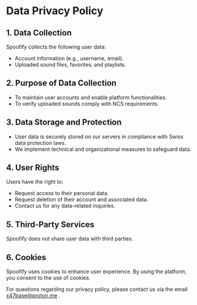 # Data Privacy Policy

## 1. Data Collection
Spoofify collects the following user data:
- Account information (e.g., username, email).
- Uploaded sound files, favorites, and playlists.

## 2. Purpose of Data Collection
- To maintain user accounts and enable platform functionalities.
- To verify uploaded sounds comply with NCS requirements.

## 3. Data Storage and Protection
- User data is securely stored on our servers in compliance with Swiss data protection laws.
- We implement technical and organizational measures to safeguard data.

## 4. User Rights
Users have the right to:
- Request access to their personal data.
- Request deletion of their account and associated data.
- Contact us for any data-related inquiries.

## 5. Third-Party Services
Spoofify does not share user data with third parties. 

## 6. Cookies
Spoofify uses cookies to enhance user experience. By using the platform, you consent to the use of cookies.

For questions regarding our privacy policy, please contact us via the email x47base@proton.me .
